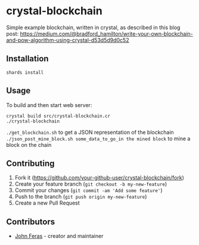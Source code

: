 # crystal-blockchain

Simple example blockchain, written in crystal, as described in this blog post:
  https://medium.com/@bradford_hamilton/write-your-own-blockchain-and-pow-algorithm-using-crystal-d53d5d9d0c52

## Installation

`shards install`

## Usage

To build and then start web server:
```
crystal build src/crystal-blockchain.cr
./crystal-blockchain
```

`./get_blockchain.sh` to get a JSON representation of the blockchain
`./json_post_mine_block.sh some_data_to_go_in the mined block` to mine a block on the chain

## Contributing

1. Fork it (<https://github.com/your-github-user/crystal-blockchain/fork>)
2. Create your feature branch (`git checkout -b my-new-feature`)
3. Commit your changes (`git commit -am 'Add some feature'`)
4. Push to the branch (`git push origin my-new-feature`)
5. Create a new Pull Request

## Contributors

- [John Feras](https://github.com/your-github-user) - creator and maintainer
